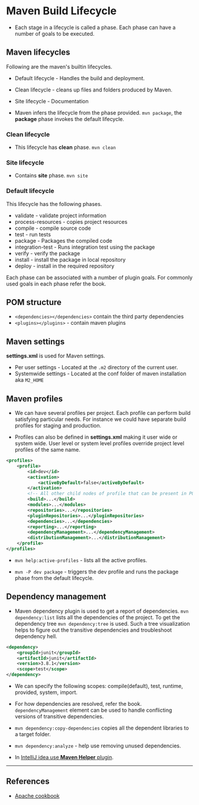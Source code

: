 # Maven Build Lifecycle

- Each stage in a lifecycle is called a phase. Each phase can have a number of goals to be executed.

## Maven lifecycles

Following are the maven's builtin lifecycles.

- Default lifecycle - Handles the build and deployment.
- Clean lifecycle - cleans up files and folders produced by Maven.
- Site lifecycle - Documentation

- Maven infers the lifecycle from the phase provided. `mvn package`, the **package** phase invokes the default lifecycle.

### Clean lifecycle

- This lifecycle has **clean** phase. `mvn clean`

### Site lifecycle

- Contains **site** phase. `mvn site`

### Default lifecycle

This lifecycle has the following phases.

- validate - validate project information
- process-resources - copies project resources
- compile - compile source code
- test - run tests
- package - Packages the compiled code
- integration-test - Runs integration test using the package
- verify - verify the package
- install - install the package in local repository
- deploy - install in the required repository

Each phase can be associated with a number of plugin goals. For commonly used
goals in each phase refer the book.

## POM structure

- `<dependencies></dependencies>` contain the third party dependencies
- `<plugins></plugins>` - contain maven plugins

## Maven settings

**settings.xml** is used for Maven settings.

- Per user settings - Located at the `.m2` directory of the current user.
- Systemwide settings - Located at the conf folder of maven installation aka `M2_HOME`

## Maven profiles

- We can have several profiles per project. Each profile can perform build satisfying particular needs. For instance we could have separate build profiles for staging and production.

- Profiles can also be defined in **settings.xml** making it user wide or system wide. User level or system level profiles override project level profiles of the same name.

```XML
<profiles>
    <profile>
        <id>dev</id>
        <activation>
            <activeByDefault>false</activeByDefault>
        </activation>
        <!-- All other child nodes of profile that can be present in POM.xml -->
        <build>...</build>
        <modules>...</modules>
        <repositories>...</repositories>
        <pluginRepositories>...</pluginRepositories>
        <dependencies>...</dependencies>
        <reporting>...</reporting>
        <dependencyManagement>...</dependencyManagement>
        <distributionManagement>...</distributionManagement>
    </profile>
</profiles>
```

- `mvn help:active-profiles` - lists all the active profiles.

- `mvn -P dev package` - triggers the dev profile and runs the package phase from the default lifecycle.

## Dependency management

- Maven dependency plugin is used to get a report of dependencies. `mvn dependency:list` lists all the dependencies of the project. To get the dependency tree `mvn dependency:tree` is used. Such a tree visualization helps to figure out the transitive dependencies and troubleshoot dependency hell.

```XML
<dependency>
    <groupId>junit</groupId>
    <artifactId>junit</artifactId>
    <version>3.8.1</version>
    <scope>test</scope>
</dependency>
```

- We can specify the following scopes: compile(default), test, runtime, provided, system, import.

- For how dependencies are resolved, refer the book. `dependencyManagement` element can be used to handle conflicting versions of transitive dependencies.

- `mvn dependency:copy-dependencies` copies all the dependent libraries to a target folder.

- `mvn dependency:analyze` - help use removing unused dependencies.

- In [IntelliJ idea use **Maven Helper** plugin](https://stackoverflow.com/a/41546730/2369053).

---

## References

- [Apache cookbook](https://www.amazon.com/Apache-Maven-Cookbook-Raghuram-Bharathan/dp/1785286129)
